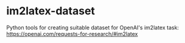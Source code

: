 # im2latex-dataset
Python tools for creating suitable dataset for OpenAI's im2latex task: https://openai.com/requests-for-research/#im2latex
